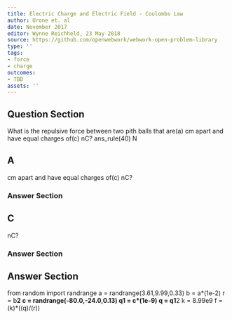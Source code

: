 ```yaml
---
title: Electric Charge and Electric Field - Coulombs Law
author: Urone et. al
date: November 2017
editor: Wynne Reichheld, 23 May 2018
source: https://github.com/openwebwork/webwork-open-problem-library
type: ''
tags:
- force
- charge
outcomes:
- TBD
assets: ''
---
```


## Question Section 

What is the repulsive force between two pith balls that are(a) cm apart and have equal charges of(c) nC?
ans_rule(40) N
## A
cm apart and have equal charges of(c) nC?
### Answer Section
## C
nC?
### Answer Section


## Answer Section

from random import randrange
a = randrange(3.61,9.99,0.33)
b = a*(1e-2)
r = b**2
c = randrange(-80.0,-24.0,0.13)
q1 = c*(1e-9)
q = q1**2
k = 8.99e9
f = (k)*((q)/(r))
